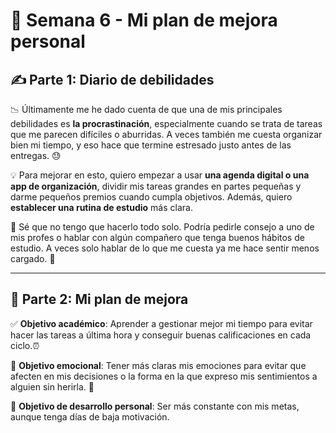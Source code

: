 # 📘 Semana 6 - Mi plan de mejora personal

## ✍️ Parte 1: Diario de debilidades

📉 Últimamente me he dado cuenta de que una de mis principales debilidades es **la procrastinación**, especialmente cuando se trata de tareas que me parecen difíciles o aburridas. A veces también me cuesta organizar bien mi tiempo, y eso hace que termine estresado justo antes de las entregas. 😓

💡 Para mejorar en esto, quiero empezar a usar **una agenda digital o una app de organización**, dividir mis tareas grandes en partes pequeñas y darme pequeños premios cuando cumpla objetivos. Además, quiero **establecer una rutina de estudio** más clara.

🤔 Sé que no tengo que hacerlo todo solo. Podría pedirle consejo a uno de mis profes o hablar con algún compañero que tenga buenos hábitos de estudio. A veces solo hablar de lo que me cuesta ya me hace sentir menos cargado. 🙌

--------------------------------------------------------------------------------------------------------------------------------------------------------------------------------------------------------------------------------------------------------------------------------

## 🚀 Parte 2: Mi plan de mejora

✅ **Objetivo académico**: Aprender a gestionar mejor mi tiempo para evitar hacer las tareas a última hora y conseguir buenas calificaciones en cada ciclo.⏰

💖 **Objetivo emocional**: Tener más claras mis emociones para evitar que afecten en mis decisiones o la forma en la que expreso mis sentimientos a alguien sin herirla. 💬

🌱 **Objetivo de desarrollo personal**: Ser más constante con mis metas, aunque tenga días de baja motivación. 
